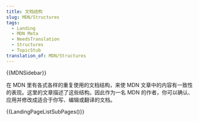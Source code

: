 ```yaml
---
title: 文档结构
slug: MDN/Structures
tags:
  - Landing
  - MDN Meta
  - NeedsTranslation
  - Structures
  - TopicStub
translation_of: MDN/Structures
---
```

{{MDNSidebar}}

在 MDN 里有各式各样的重复使用的文档结构，来使 MDN 文章中的内容有一致性的表现。这里的文章描述了这些结构。因此作为一名 MDN 的作者，你可以确认、应用并修改成适合于你写、编辑或翻译的文档。

{{LandingPageListSubPages()}}
